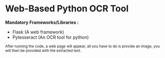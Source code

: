 # Web-Based Python OCR Tool

**Mandatory Frameworks/Libraries :**
<sub>
  - Flask (A web framework)
  - Pytesseract  (An OCR tool for python)
<sub>
   

After running the code, a web page will appear, all you have to do is provide an image, you will then be provided with the extracted text.

